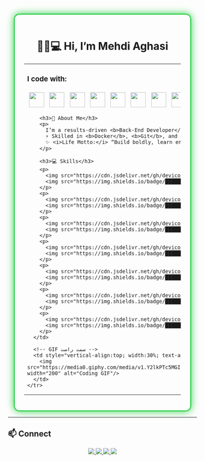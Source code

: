 <div align="center" style="border:3px solid #39d353; border-radius:15px; padding:25px; margin:15px; box-shadow:0 0 20px #39d353;">

  <h1>👋🏻💻 Hi, I’m Mehdi Aghasi</h1>

  <table align="center" style="width:100%;">
    <tr>
      <!-- متن و آیکون‌ها -->
      <td style="vertical-align:top; text-align:left; padding-right:20px; width:70%;">
        <h3>I code with:</h3>
        <p>
          <img src="https://cdn.jsdelivr.net/gh/devicons/devicon/icons/csharp/csharp-original.svg" width="40" height="40" style="margin:5px;"/>
          <img src="https://cdn.jsdelivr.net/gh/devicons/devicon/icons/dotnetcore/dotnetcore-original.svg" width="40" height="40" style="margin:5px;"/>
          <img src="https://cdn.jsdelivr.net/gh/devicons/devicon/icons/microsoftsqlserver/microsoftsqlserver-plain.svg" width="40" height="40" style="margin:5px;"/>
          <img src="https://cdn.jsdelivr.net/gh/devicons/devicon/icons/docker/docker-original.svg" width="40" height="40" style="margin:5px;"/>
          <img src="https://cdn.jsdelivr.net/gh/devicons/devicon/icons/git/git-original.svg" width="40" height="40" style="margin:5px;"/>
          <img src="https://cdn.jsdelivr.net/gh/devicons/devicon/icons/html5/html5-original.svg" width="40" height="40" style="margin:5px;"/>
          <img src="https://cdn.jsdelivr.net/gh/devicons/devicon/icons/css3/css3-original.svg" width="40" height="40" style="margin:5px;"/>
          <img src="https://cdn.jsdelivr.net/gh/devicons/devicon/icons/javascript/javascript-original.svg" width="40" height="40" style="margin:5px;"/>
          <img src="https://cdn.jsdelivr.net/gh/devicons/devicon/icons/python/python-original.svg" width="40" height="40" style="margin:5px;"/>
          <img src="https://cdn.jsdelivr.net/gh/devicons/devicon/icons/django/django-plain.svg" width="40" height="40" style="margin:5px;"/>
        </p>

        <h3>🚀 About Me</h3>
        <p>
          I’m a results-driven <b>Back-End Developer</b> who thrives on solving intricate challenges and crafting <b>high-performance, scalable systems</b>.<br>
          ⚡ Skilled in <b>Docker</b>, <b>Git</b>, and modern back-end frameworks.<br>
          ✨ <i>Life Motto:</i> “Build boldly, learn endlessly, code fearlessly.” 💪🏽
        </p>

        <h3>💻 Skills</h3>
        <p>
          <img src="https://cdn.jsdelivr.net/gh/devicons/devicon/icons/csharp/csharp-original.svg" width="25" height="25"/> C# 
          <img src="https://img.shields.io/badge/█████████-90%25-brightgreen?style=for-the-badge&logo=none"/>
        </p>
        <p>
          <img src="https://cdn.jsdelivr.net/gh/devicons/devicon/icons/dotnetcore/dotnetcore-original.svg" width="25" height="25"/> .NET 
          <img src="https://img.shields.io/badge/████████-85%25-green?style=for-the-badge&logo=none"/>
        </p>
        <p>
          <img src="https://cdn.jsdelivr.net/gh/devicons/devicon/icons/html5/html5-original.svg" width="25" height="25"/> HTML 
          <img src="https://img.shields.io/badge/█████████-95%25-blue?style=for-the-badge&logo=none"/>
        </p>
        <p>
          <img src="https://cdn.jsdelivr.net/gh/devicons/devicon/icons/css3/css3-original.svg" width="25" height="25"/> CSS 
          <img src="https://img.shields.io/badge/████████-90%25-blue?style=for-the-badge&logo=none"/>
        </p>
        <p>
          <img src="https://cdn.jsdelivr.net/gh/devicons/devicon/icons/javascript/javascript-original.svg" width="25" height="25"/> JavaScript 
          <img src="https://img.shields.io/badge/████████-80%25-yellow?style=for-the-badge&logo=none"/>
        </p>
        <p>
          <img src="https://cdn.jsdelivr.net/gh/devicons/devicon/icons/python/python-original.svg" width="25" height="25"/> Python 
          <img src="https://img.shields.io/badge/████████-85%25-blue?style=for-the-badge&logo=none"/>
        </p>
        <p>
          <img src="https://cdn.jsdelivr.net/gh/devicons/devicon/icons/django/django-plain.svg" width="25" height="25"/> Django 
          <img src="https://img.shields.io/badge/███████-75%25-green?style=for-the-badge&logo=none"/>
        </p>
      </td>

      <!-- GIF سمت راست -->
      <td style="vertical-align:top; width:30%; text-align:right;">
        <img src="https://media0.giphy.com/media/v1.Y2lkPTc5MGI3NjExYjJsd2sxcHB5bmZyd3V4eG92eml2djdqdTBsajFzc2cwM2EzcWVyYiZlcD12MV9pbnRlcm5hbF9naWZfYnlfaWQmY3Q9Zw/4rZA5D22301iMgrUNd/giphy.gif" width="200" alt="Coding GIF"/>
      </td>
    </tr>
  </table>

</div>

---

## 📫 Connect
<div align="center">
  <a href="https://linkedin.com/in/Mehdi-Aghasi">
    <img src="https://img.shields.io/badge/LinkedIn-0A66C2?style=for-the-badge&logo=linkedin&logoColor=white" />
  </a>
  <a href="https://github.com/Mehdi-Aghasi">
    <img src="https://img.shields.io/badge/GitHub-100000?style=for-the-badge&logo=github&logoColor=white" />
  </a>
  <a href="mailto:mahdi.aghasiwaz@gmail.com">
    <img src="https://img.shields.io/badge/Email-EA4335?style=for-the-badge&logo=gmail&logoColor=white" />
  </a>
  <a href="https://t.me/mahdidub0911">
    <img src="https://img.shields.io/badge/Telegram-0088CC?style=for-the-badge&logo=telegram&logoColor=white" />
  </a>
</div>
